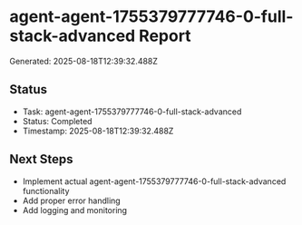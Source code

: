 # agent-agent-1755379777746-0-full-stack-advanced Report

Generated: 2025-08-18T12:39:32.488Z

## Status
- Task: agent-agent-1755379777746-0-full-stack-advanced
- Status: Completed
- Timestamp: 2025-08-18T12:39:32.488Z

## Next Steps
- Implement actual agent-agent-1755379777746-0-full-stack-advanced functionality
- Add proper error handling
- Add logging and monitoring
